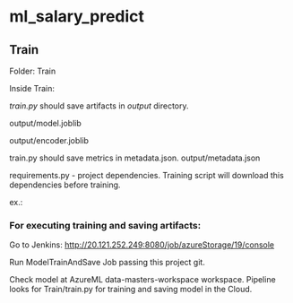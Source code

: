 # ml_salary_predict

## Train
Folder: Train

Inside Train:

*train.py* should save artifacts in *output* directory.

output/model.joblib

output/encoder.joblib

train.py should save metrics in metadata.json.
output/metadata.json

requirements.py - project dependencies. Training script will download this dependencies before training.

ex.:

### For executing training and saving artifacts:
Go to Jenkins:
http://20.121.252.249:8080/job/azureStorage/19/console

Run ModelTrainAndSave Job passing this project git.

Check model at AzureML data-masters-workspace workspace.
Pipeline looks for Train/train.py for training and saving model in the Cloud.


